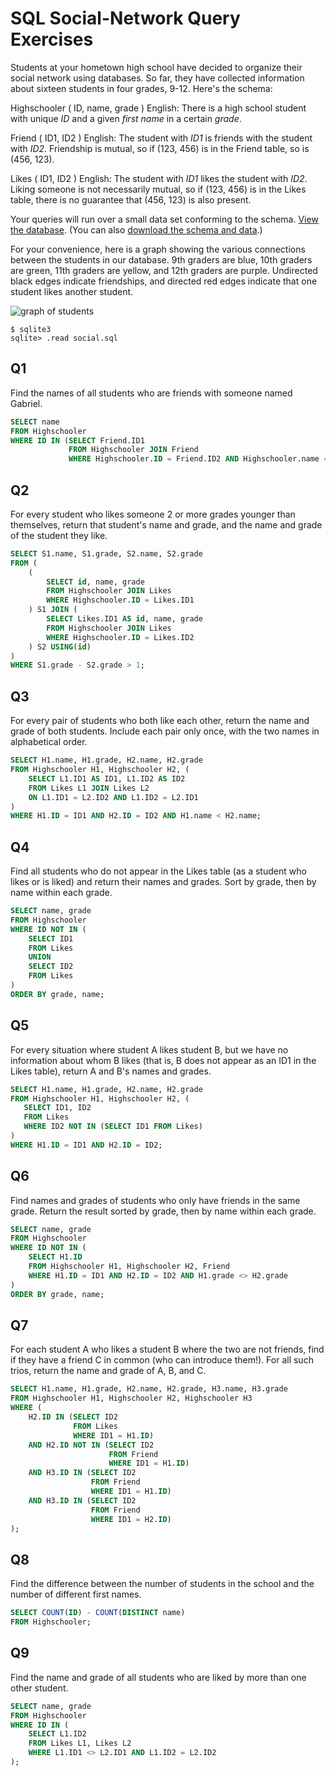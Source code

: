 # SQL Social-Network Query Exercises

Students at your hometown high school have decided to organize their social network using databases. So far, they have collected information about sixteen students in four grades, 9-12. Here's the schema:

Highschooler ( ID, name, grade )
English: There is a high school student with unique *ID* and a given *first name* in a certain *grade*.

Friend ( ID1, ID2 )
English: The student with *ID1* is friends with the student with *ID2*. Friendship is mutual, so if (123, 456) is in the Friend table, so is (456, 123).

Likes ( ID1, ID2 )
English: The student with *ID1* likes the student with *ID2*. Liking someone is not necessarily mutual, so if (123, 456) is in the Likes table, there is no guarantee that (456, 123) is also present.

Your queries will run over a small data set conforming to the schema. [View the database](https://lagunita.stanford.edu/c4x/DB/SQL/asset/socialdata.html). (You can also [download the schema and data](https://s3-us-west-2.amazonaws.com/prod-c2g/db/Winter2013/files/social.sql).)

For your convenience, here is a graph showing the various connections between the students in our database. 9th graders are blue, 10th graders are green, 11th graders are yellow, and 12th graders are purple. Undirected black edges indicate friendships, and directed red edges indicate that one student likes another student.

![graph of students](https://lagunita.stanford.edu/assets/courseware/v1/db2bd56806a9ee925f626a01600a97f9/c4x/DB/SQL/asset/social.png)

```
$ sqlite3
sqlite> .read social.sql
```

## Q1

Find the names of all students who are friends with someone named Gabriel.

```sql
SELECT name
FROM Highschooler
WHERE ID IN (SELECT Friend.ID1
             FROM Highschooler JOIN Friend
             WHERE Highschooler.ID = Friend.ID2 AND Highschooler.name = 'Gabriel');
```

## Q2

For every student who likes someone 2 or more grades younger than themselves, return that student's name and grade, and the name and grade of the student they like.

```sql
SELECT S1.name, S1.grade, S2.name, S2.grade
FROM (
    (
        SELECT id, name, grade
        FROM Highschooler JOIN Likes
        WHERE Highschooler.ID = Likes.ID1
    ) S1 JOIN (
        SELECT Likes.ID1 AS id, name, grade
        FROM Highschooler JOIN Likes
        WHERE Highschooler.ID = Likes.ID2
    ) S2 USING(id)
)
WHERE S1.grade - S2.grade > 1;
```

## Q3

For every pair of students who both like each other, return the name and grade of both students. Include each pair only once, with the two names in alphabetical order.

```sql
SELECT H1.name, H1.grade, H2.name, H2.grade
FROM Highschooler H1, Highschooler H2, (
    SELECT L1.ID1 AS ID1, L1.ID2 AS ID2
    FROM Likes L1 JOIN Likes L2
    ON L1.ID1 = L2.ID2 AND L1.ID2 = L2.ID1
) 
WHERE H1.ID = ID1 AND H2.ID = ID2 AND H1.name < H2.name;
```

## Q4

Find all students who do not appear in the Likes table (as a student who likes or is liked) and return their names and grades. Sort by grade, then by name within each grade.

```sql
SELECT name, grade
FROM Highschooler
WHERE ID NOT IN (
    SELECT ID1
    FROM Likes
    UNION
    SELECT ID2
    FROM Likes
)
ORDER BY grade, name;
```

## Q5

For every situation where student A likes student B, but we have no information about whom B likes (that is, B does not appear as an ID1 in the Likes table), return A and B's names and grades.

 ```sql
SELECT H1.name, H1.grade, H2.name, H2.grade
FROM Highschooler H1, Highschooler H2, (
    SELECT ID1, ID2
    FROM Likes
    WHERE ID2 NOT IN (SELECT ID1 FROM Likes)
)
WHERE H1.ID = ID1 AND H2.ID = ID2;
 ```

## Q6

Find names and grades of students who only have friends in the same grade. Return the result sorted by grade, then by name within each grade.

```sql
SELECT name, grade
FROM Highschooler
WHERE ID NOT IN (
    SELECT H1.ID
    FROM Highschooler H1, Highschooler H2, Friend
    WHERE H1.ID = ID1 AND H2.ID = ID2 AND H1.grade <> H2.grade
)
ORDER BY grade, name;
```

## Q7

For each student A who likes a student B where the two are not friends, find if they have a friend C in common (who can introduce them!). For all such trios, return the name and grade of A, B, and C.

```sql
SELECT H1.name, H1.grade, H2.name, H2.grade, H3.name, H3.grade
FROM Highschooler H1, Highschooler H2, Highschooler H3
WHERE (
    H2.ID IN (SELECT ID2
              FROM Likes
              WHERE ID1 = H1.ID)
    AND H2.ID NOT IN (SELECT ID2
                      FROM Friend
                      WHERE ID1 = H1.ID)
    AND H3.ID IN (SELECT ID2
                  FROM Friend
                  WHERE ID1 = H1.ID)
    AND H3.ID IN (SELECT ID2
                  FROM Friend
                  WHERE ID1 = H2.ID) 
);
```

## Q8

Find the difference between the number of students in the school and the number of different first names.

```sql
SELECT COUNT(ID) - COUNT(DISTINCT name)
FROM Highschooler;
```

## Q9

Find the name and grade of all students who are liked by more than one other student.

```sql
SELECT name, grade
FROM Highschooler
WHERE ID IN (
    SELECT L1.ID2
    FROM Likes L1, Likes L2
    WHERE L1.ID1 <> L2.ID1 AND L1.ID2 = L2.ID2
);
```
